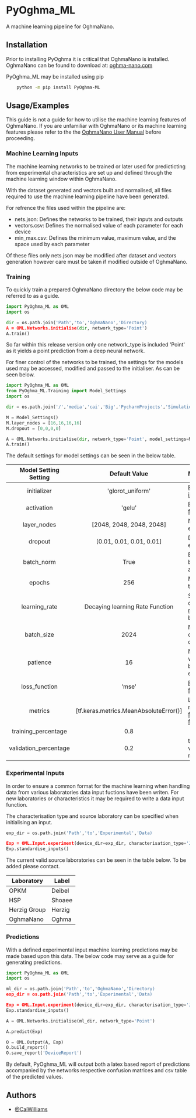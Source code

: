 
# PyOghma_ML

A machine learning pipeline for OghmaNano.


## Installation

Prior to installing PyOghma it is critical that OghmaNano is installed. OghmaNano can be found to download at: [oghma-nano.com](https://www.oghma-nano.com)

PyOghma_ML may be installed using pip


```bash
    python -m pip install PyOghma-ML
```
    
## Usage/Examples

This guide is not a guide for how to utilise the machine learning features of OghmaNano. If you are unfamiliar with OghmaNano or its machine learning features please refer to the the [OghmaNano User Manual](https://www.oghma-nano.com/docs/man/understanding_oghma_nano.pdf) before proceeding.

### Machine Learning Inputs

The machine learning networks to be trained or later used for predicticting from experimental characteristics are set up and defined through the machine learning window within OghmaNano.

With the dataset generated and vectors built and normalised, all files required to use the machine learning pipeline have been generated.

For refrence the files used within the pipeline are:
  - nets.json: Defines the networks to be trained, their inputs and outputs
  - vectors.csv: Defines the normalised value of each parameter for each device
  - min_max.csv: Defines the minimum value, maximum value, and the space used by each parameter

Of these files only nets.json may be modified after dataset and vectors generation however care must be taken if modified outside of OghmaNano.

### Training

To quickly train a prepared OghmaNano directory the below code may be referred to as a guide.

```python
import PyOghma_ML as OML
import os

dir = os.path.join('Path','to','OghmaNano','Directory)
A = OML.Networks.initialise(dir, network_type='Point')
A.train()
```
So far within this release version only one network_type is included 'Point' as it yields a point prediction from a deep neural network.

For finer control of the networks to be trained, the settings for the models used may be accessed, modified and passed to the initialiser. As can be seen below.

```python
import PyOghma_ML as OML
from PyOghma_ML.Training import Model_Settings
import os

dir = os.path.join('/','media','cai','Big','PycharmProjects','Simulations', 'ML_testing','Single')

M = Model_Settings()
M.layer_nodes = [16,16,16,16]
M.dropout = [0,0,0,0]

A = OML.Networks.initialise(dir, network_type='Point', model_settings=M)
A.train()
```

The default settings for model settings can be seen in the below table.

| Model Setting Setting | Default Value | Modification Guide |
|:-------:|:-------------:|:------------------|
|initializer | 'glorot_uniform' | [For valid kernel initailizers](https://www.tensorflow.org/api_docs/python/tf/keras/initializers)|
|activation | 'gelu' | [For valid activation functions](https://www.tensorflow.org/api_docs/python/tf/keras/activations) |
|layer_nodes| [2048, 2048, 2048, 2048]| Number of nodes in each hidden layer |
|dropout| [0.01, 0.01, 0.01, 0.01]| Dropout fraction of each hidden layer |
|batch_norm| True | Boolean of whether batch normalisation is applied|
|epochs| 256 | Maximum number of training epochs|
|learning_rate| Decaying learning Rate Function | Static learning rates or [custom schedulers maybe applied](https://www.tensorflow.org/api_docs/python/tf/keras/optimizers/schedules/LearningRateSchedule) may be applied |
|batch_size| 2024 | Number of devices considered per batch of training |
|patience | 16 | Number of epochs with no improvment before training exits early |
|loss_function | 'mse' | [For valid loss functions](https://www.tensorflow.org/api_docs/python/tf/keras/losses)|
|metrics | [tf.keras.metrics.MeanAbsoluteError()]| List of tensorflow metrics functions, [For futher metrics functions](https://www.tensorflow.org/api_docs/python/tf/keras/metrics)|
|training_percentage| 0.8 | |
|validation_percentage | 0.2 | training_percentage + validation_percentage must equals 1|


### Experimental Inputs

In order to ensure a common format for the machine learning when handling data from various laboratories data input fuctions have been writen. For new laboratories or characteristics it may be required to write a data input function.

The characterisation type and source laboratory can be specified when initialising an input. 

```python
exp_dir = os.path.join('Path','to','Experimental','Data)

Exp = OML.Input.experiment(device_dir=exp_dir, characterisation_type='JV', source_laboratory='Deibel')
Exp.standardise_inputs()
```

The current valid source laboratories can be seen in the table below. To be added please contact.

|Laboratory|Label|
|----------|-----|
|OPKM | Deibel |
|HSP | Shoaee |
|Herzig Group | Herzig|
|OghmaNano| Oghma |


### Predictions

With a defined experimental input machine learning predictions may be made based upon this data. The below code may serve as a guide for generating predictions.

```python
import PyOghma_ML as OML
import os

ml_dir = os.path.join('Path','to','OghmaNano','Directory)
exp_dir = os.path.join('Path','to','Experimental','Data)

Exp = OML.Input.experiment(device_dir=exp_dir, characterisation_type='JV', source_laboratory='Deibel')
Exp.standardise_inputs()

A = OML.Networks.initialise(ml_dir, network_type='Point')

A.predict(Exp)

O = OML.Output(A, Exp)
O.build_report()
O.save_report('DeviceReport')
```

By default, PyOghma_ML will output both a latex based report of predictions accompanied by the networks respective confusion matrices and csv table of the predicted values.


## Authors

- [@CaiWilliams](https://github.com/CaiWilliams)

